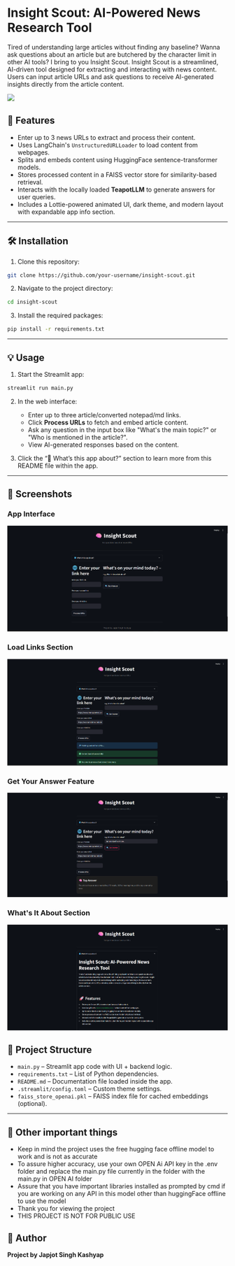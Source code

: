 # Insight Scout: AI-Powered News Research Tool

Tired of understanding large articles without finding any baseline? Wanna ask questions about an article but are butchered by the character limit in other AI tools?
I bring to you Insight Scout.
Insight Scout is a streamlined, AI-driven tool designed for extracting and interacting with news content. Users can input article URLs and ask questions to receive AI-generated insights directly from the article content.

![](insight_scout.jpg)

## 🚀 Features

- Enter up to 3 news URLs to extract and process their content.
- Uses LangChain's `UnstructuredURLLoader` to load content from webpages.
- Splits and embeds content using HuggingFace sentence-transformer models.
- Stores processed content in a FAISS vector store for similarity-based retrieval.
- Interacts with the locally loaded **TeapotLLM** to generate answers for user queries.
- Includes a Lottie-powered animated UI, dark theme, and modern layout with expandable app info section.

---

## 🛠 Installation

1. Clone this repository:
```bash
git clone https://github.com/your-username/insight-scout.git
```

2. Navigate to the project directory:
```bash
cd insight-scout
```

3. Install the required packages:
```bash
pip install -r requirements.txt
```

---

## 💡 Usage

1. Start the Streamlit app:
```bash
streamlit run main.py
```

2. In the web interface:
   - Enter up to three article/converted notepad/md links.
   - Click **Process URLs** to fetch and embed article content.
   - Ask any question in the input box like "What's the main topic?" or "Who is mentioned in the article?".
   - View AI-generated responses based on the content.

3. Click the “📘 What’s this app about?” section to learn more from this README file within the app.

---

## 📸 Screenshots

### App Interface
![Interface](screenshots/Interface.png)

### Load Links Section
![Load Links](screenshots/LoadLinks.png)

### Get Your Answer Feature
![Get Your Answer](screenshots/GetYourAnswer.png)

### What's It About Section
![What's It About](screenshots/WhatsItAbout.png)



## 📁 Project Structure

- `main.py` – Streamlit app code with UI + backend logic.
- `requirements.txt` – List of Python dependencies.
- `README.md` – Documentation file loaded inside the app.
- `.streamlit/config.toml` – Custom theme settings.
- `faiss_store_openai.pkl` – FAISS index file for cached embeddings (optional).

---
## 📁 Other important things

- Keep in mind the project uses the free hugging face offline model to work and is not as accurate
- To assure higher accuracy, use your own OPEN Ai API key in the .env folder and replace the main.py file currently in the folder with the main.py in OPEN AI folder
- Assure that you have important libraries installed as prompted by cmd if you are working on any API in this model other than huggingFace offline to use the model
- Thank you for viewing the project
- THIS PROJECT IS NOT FOR PUBLIC USE
## 🙌 Author

**Project by Japjot Singh Kashyap**

